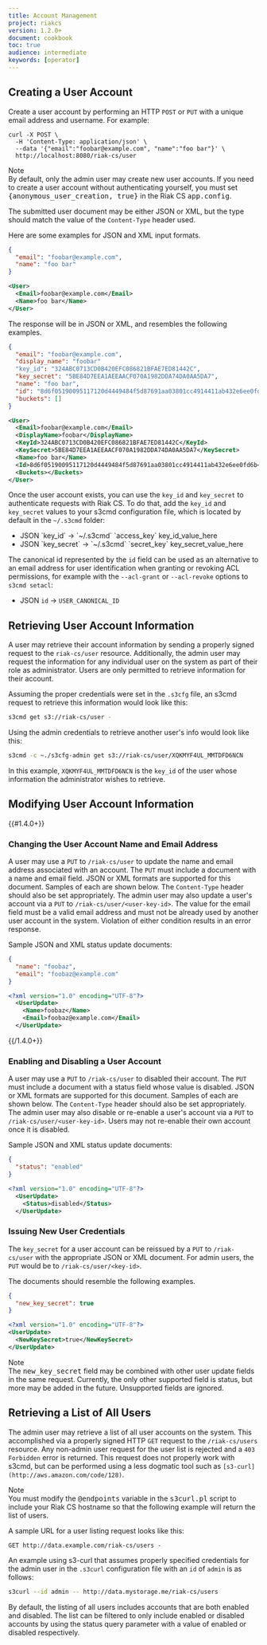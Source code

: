 ```yaml
---
title: Account Management
project: riakcs
version: 1.2.0+
document: cookbook
toc: true
audience: intermediate
keywords: [operator]
---
```


## Creating a User Account

Create a user account by performing an HTTP `POST` or `PUT` with a unique email address and username. For example:

```curl
curl -X POST \
  -H 'Content-Type: application/json' \
  --data '{"email":"foobar@example.com", "name":"foo bar"}' \
  http://localhost:8080/riak-cs/user 
```

<div class="note"><div class="title">Note</div>By default, only the admin user may create new user accounts. If you need to create a user account without authenticating yourself, you must set <tt>{anonymous_user_creation, true}</tt> in the Riak CS <tt>app.config</tt>.
</div>

The submitted user document may be either JSON or XML, but the type should match the value of the `Content-Type` header used.

Here are some examples for JSON and XML input formats.

```json
{
  "email": "foobar@example.com",
  "name": "foo bar"
}
```

```xml
<User>
  <Email>foobar@example.com</Email>
  <Name>foo bar</Name>
</User>
```

The response will be in JSON or XML, and resembles the following examples.

```json
{
  "email": "foobar@example.com",
  "display_name": "foobar"
  "key_id": "324ABC0713CD0B420EFC086821BFAE7ED81442C",
  "key_secret": "5BE84D7EEA1AEEAACF070A1982DDA74DA0AA5DA7",
  "name": "foo bar",
  "id": "8d6f05190095117120d4449484f5d87691aa03801cc4914411ab432e6ee0fd6b",
  "buckets": []
}
```

```xml
<User>
  <Email>foobar@example.com</Email>
  <DisplayName>foobar</DisplayName>
  <KeyId>324ABC0713CD0B420EFC086821BFAE7ED81442C</KeyId>
  <KeySecret>5BE84D7EEA1AEEAACF070A1982DDA74DA0AA5DA7</KeySecret>
  <Name>foo bar</Name>
  <Id>8d6f05190095117120d4449484f5d87691aa03801cc4914411ab432e6ee0fd6b</Id>
  <Buckets></Buckets>
</User>
```

Once the user account exists, you can use the `key_id` and `key_secret` to authenticate requests with Riak CS. To do that, add the `key_id` and `key_secret` values to your s3cmd configuration file, which is located by default in the `~/.s3cmd` folder:

* JSON \`key_id\` -> \`~/.s3cmd\` \`access_key\` key_id_value_here
* JSON \`key_secret\` -> \`~/.s3cmd\` \`secret_key\` key_secret_value_here

The canonical id represented by the `id` field can be used as an alternative to an email address for user identification when granting or revoking ACL permissions, for example with the `--acl-grant` or `--acl-revoke` options to `s3cmd setacl`:

* JSON `id` -> `USER_CANONICAL_ID`

## Retrieving User Account Information

A user may retrieve their account information by sending a properly signed request to the `riak-cs/user` resource. Additionally, the admin user may request the information for any individual user on the system as part of their role as administrator. Users are only permitted to retrieve information for their account.

Assuming the proper credentials were set in the `.s3cfg` file, an s3cmd request to retrieve this information would look like this:

```bash
s3cmd get s3://riak-cs/user -
```

Using the admin credentials to retrieve another user's info would look like this:

```bash
s3cmd -c ~./s3cfg-admin get s3://riak-cs/user/XQKMYF4UL_MMTDFD6NCN
```

In this example, `XQKMYF4UL_MMTDFD6NCN` is the `key_id` of the user whose information the administrator wishes to retrieve.

## Modifying User Account Information

{{#1.4.0+}}

### Changing the User Account Name and Email Address

A user may use a `PUT` to `/riak-cs/user` to update the name and email address associated with an account. The `PUT` must include a document with a name and email field. JSON or XML formats are supported for this document. Samples of each are shown below. The `Content-Type` header should also be set appropriately. The admin user may also update a user's account via a `PUT` to `/riak-cs/user/<user-key-id>`. The value for the email field must be a valid email address and must not be already used by another user account in the system. Violation of either condition results in an error response.

Sample JSON and XML status update documents:

```json
{
  "name": "foobaz",
  "email": "foobaz@example.com"
}
```

```xml
<?xml version="1.0" encoding="UTF-8"?>
  <UserUpdate>
    <Name>foobaz</Name>
    <Email>foobaz@example.com</Email>
  </UserUpdate>
```
{{/1.4.0+}}

### Enabling and Disabling a User Account
A user may use a `PUT` to `/riak-cs/user` to disabled their account. The `PUT` must include a document with a status field whose value is disabled. JSON or XML formats are supported for this document. Samples of each are shown below. The `Content-Type` header should also be set appropriately. The admin user may also disable or re-enable a user's account via a `PUT` to `/riak-cs/user/<user-key-id>`. Users may not re-enable their own account once it is disabled.

Sample JSON and XML status update documents:

```json
{
  "status": "enabled"
}
```

```xml
<?xml version="1.0" encoding="UTF-8"?>
  <UserUpdate>
    <Status>disabled</Status>
  </UserUpdate>
```

### Issuing New User Credentials
The `key_secret` for a user account can be reissued by a `PUT` to `/riak-cs/user` with the appropriate JSON or XML document. For admin users, the `PUT` would be to `/riak-cs/user/<key-id>`.

The documents should resemble the following examples.

```json
{
  "new_key_secret": true
}
```

```xml
<?xml version="1.0" encoding="UTF-8"?>
<UserUpdate>
  <NewKeySecret>true</NewKeySecret>
</UserUpdate>
```

<div class="note">
<div class="title">Note</div>
The <tt>new_key_secret</tt> field may be combined with other user update fields in the same request. Currently, the only other supported field is status, but more may be added in the future. Unsupported fields are ignored.
</div>

## Retrieving a List of All Users
The admin user may retrieve a list of all user accounts on the system. This accomplished via a properly signed HTTP `GET` request to the `/riak-cs/users` resource. Any non-admin user request for the user list is rejected and a `403 Forbidden` error is returned. This request does not properly work with s3cmd, but can be performed using a less dogmatic tool such as `[s3-curl](http://aws.amazon.com/code/128)`.

<div class="info"><div class="title">Note</div>You must modify the <tt>@endpoints</tt> variable in the <tt>s3curl.pl</tt> script to include your Riak CS hostname so that the following example will return the list of users.
</div>

A sample URL for a user listing request looks like this:

```http
GET http://data.example.com/riak-cs/users -
```

An example using s3-curl that assumes properly specified credentials for the admin user in the `.s3curl` configuration file with an `id` of `admin` is as follows:

```bash
s3curl --id admin -- http://data.mystorage.me/riak-cs/users
```

By default, the listing of all users includes accounts that are both enabled and disabled. The list can be filtered to only include enabled or disabled accounts by using the status query parameter with a value of enabled or disabled respectively.
